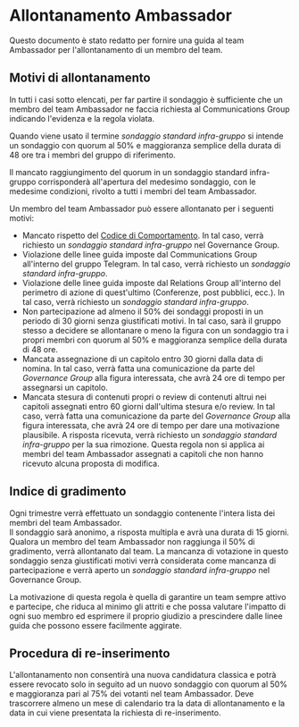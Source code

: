 # Allontanamento Ambassador

Questo documento è stato redatto per fornire una guida al team Ambassador per l'allontanamento di un membro del team.

## Motivi di allontanamento

In tutti i casi sotto elencati, per far partire il sondaggio è sufficiente che un membro del team Ambassador ne faccia richiesta al Communications Group indicando l'evidenza e la regola violata.

Quando viene usato il termine _sondaggio standard infra-gruppo_ si intende un sondaggio con quorum al 50% e maggioranza semplice della durata di 48 ore tra i membri del gruppo di riferimento.

Il mancato raggiungimento del quorum in un sondaggio standard infra-gruppo corrisponderà all'apertura del medesimo sondaggio, con le medesime condizioni, rivolto a tutti i membri del team Ambassador.

Un membro del team Ambassador può essere allontanato per i seguenti motivi:

- Mancato rispetto del [Codice di Comportamento](https://github.com/Il-Libro-Open-Source/book/blob/main/CODE_OF_CONDUCT.md). In tal caso, verrà richiesto un _sondaggio standard infra-gruppo_ nel Governance Group.
- Violazione delle linee guida imposte dal Communications Group all'interno del gruppo Telegram. In tal caso, verrà richiesto un _sondaggio standard infra-gruppo_.
- Violazione delle linee guida imposte dal Relations Group all'interno del perimetro di azione di quest'ultimo (Conferenze, post pubblici, ecc.). In tal caso, verrà richiesto un _sondaggio standard infra-gruppo_.
- Non partecipazione ad almeno il 50% dei sondaggi proposti in un periodo di 30 giorni senza giustificati motivi. In tal caso, sarà il gruppo stesso a decidere se allontanare o meno la figura con un sondaggio tra i propri membri con quorum al 50% e maggioranza semplice della durata di 48 ore.
- Mancata assegnazione di un capitolo entro 30 giorni dalla data di nomina. In tal caso, verrà fatta una comunicazione da parte del _Governance Group_ alla figura interessata, che avrà 24 ore di tempo per assegnarsi un capitolo.
- Mancata stesura di contenuti propri o review di contenuti altrui nei capitoli assegnati entro 60 giorni dall'ultima stesura e/o review. In tal caso, verrà fatta una comunicazione da parte del _Governance Group_ alla figura interessata, che avrà 24 ore di tempo per dare una motivazione plausibile. A risposta ricevuta, verrà richiesto un _sondaggio standard infra-gruppo_ per la sua rimozione. Questa regola non si applica ai membri del team Ambassador assegnati a capitoli che non hanno ricevuto alcuna proposta di modifica.

## Indice di gradimento

Ogni trimestre verrà effettuato un sondaggio contenente l'intera lista dei membri del team Ambassador.  
Il sondaggio sarà anonimo, a risposta multipla e avrà una durata di 15 giorni.  
Qualora un membro del team Ambassador non raggiunga il 50% di gradimento, verrà allontanato dal team.
La mancanza di votazione in questo sondaggio senza giustificati motivi verrà considerata come mancanza di partecipazione e verrà aperto un _sondaggio standard infra-gruppo_ nel Governance Group.

La motivazione di questa regola è quella di garantire un team sempre attivo e partecipe, che riduca al minimo gli attriti e che possa valutare l'impatto di ogni suo membro ed esprimere il proprio giudizio a prescindere dalle linee guida che possono essere facilmente aggirate.

## Procedura di re-inserimento

L'allontanamento non consentirà una nuova candidatura classica e potrà essere revocato solo in seguito ad un nuovo sondaggio con quorum al 50% e maggioranza pari al 75% dei votanti nel team Ambassador.
Deve trascorrere almeno un mese di calendario tra la data di allontanamento e la data in cui viene presentata la richiesta di re-inserimento.
